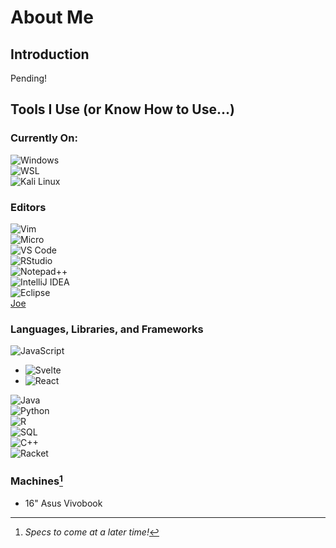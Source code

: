 # About Me

## Introduction
Pending!

## Tools I Use (or Know How to Use...)
### Currently On:
![Windows](https://img.shields.io/badge/Windows-0078D6?style=flat-square&logo=windows&logoColor=white)  
![WSL](https://img.shields.io/badge/WSL-0078D6?style=flat-square&logo=linux&logoColor=white)  
![Kali Linux](https://img.shields.io/badge/Kali%20Linux-557C94?style=flat-square&logo=kalilinux&logoColor=white)  
### Editors
![Vim](https://img.shields.io/badge/Vim-%2311AB00.svg?style=flat-square&logo=vim&logoColor=white)  
![Micro](https://img.shields.io/badge/Micro-000000?style=flat-square&logo=micro&logoColor=white)  
![VS Code](https://img.shields.io/badge/VS%20Code-007ACC?style=flat-square&logo=visualstudiocode&logoColor=white)  
![RStudio](https://img.shields.io/badge/RStudio-75AADB?style=flat-square&logo=rstudio&logoColor=white)  
![Notepad++](https://img.shields.io/badge/Notepad++-90E59A?style=flat-square&logo=notepadplusplus&logoColor=black)  
![IntelliJ IDEA](https://img.shields.io/badge/IntelliJ%20IDEA-000000.svg?style=flat-square&logo=intellij-idea&logoColor=white)  
![Eclipse](https://img.shields.io/badge/Eclipse-2C2255?style=flat-square&logo=eclipse&logoColor=white)  
[Joe](https://joe-editor.sourceforge.io)  
### Languages, Libraries, and Frameworks
![JavaScript](https://img.shields.io/badge/JavaScript-F7DF1E?style=flat-square&logo=javascript&logoColor=black)  
- ![Svelte](https://img.shields.io/badge/Svelte-FF3E00?style=flat-square&logo=svelte&logoColor=white)  
- ![React](https://img.shields.io/badge/React-61DAFB?style=flat-square&logo=react&logoColor=black)
 
![Java](https://img.shields.io/badge/Java-007396?style=flat-square&logo=java&logoColor=white)  
![Python](https://img.shields.io/badge/Python-3776AB?style=flat-square&logo=python&logoColor=white)  
![R](https://img.shields.io/badge/R-276DC3?style=flat-square&logo=r&logoColor=white)  
![SQL](https://img.shields.io/badge/SQL-CC2927?style=flat-square&logo=microsoftsqlserver&logoColor=white)  
![C++](https://img.shields.io/badge/C++-00599C?style=flat-square&logo=cplusplus&logoColor=white)  
![Racket](https://img.shields.io/badge/Racket-9F1D20?style=flat-square&logo=racket&logoColor=white)  
### Machines[^1]
- 16" Asus Vivobook
[^1]: *Specs to come at a later time!*
